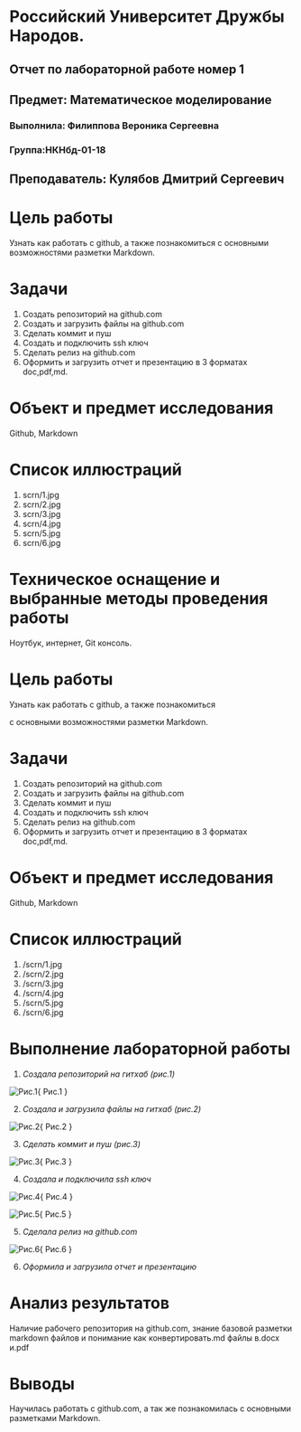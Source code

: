 
# Российский Университет Дружбы Народов. 
## Отчет по лабораторной работе номер 1
## Предмет: Математическое моделирование

### Выполнила: Филиппова Вероника Сергеевна

### Группа:НКНбд-01-18

Преподаватель: Кулябов Дмитрий Сергеевич
---
# **Цель работы**

Узнать как работать с github, а также познакомиться с основными возможностями разметки Markdown.

# **Задачи**

1. Создать репозиторий на github.com
2. Создать и загрузить файлы на github.com
3. Сделать коммит и пуш
4. Создать и подключить ssh ключ
5. Сделать релиз на github.com
6. Оформить и загрузить отчет и презентацию в 3 форматах doc,pdf,md.

# **Объект и предмет исследования**

Github, Markdown

# **Cписок иллюстраций**
1. scrn/1.jpg
2. scrn/2.jpg
3. scrn/3.jpg
4. scrn/4.jpg
5. scrn/5.jpg
6. scrn/6.jpg

# **Техническое оснащение и выбранные методы проведения работы**
Ноутбук, интернет, Git консоль.

# **Цель работы**

Узнать как работать с github, а также познакомиться

с основными возможностями разметки Markdown.

# **Задачи**

1. Создать репозиторий на github.com
2. Создать и загрузить файлы на github.com
3. Сделать коммит и пуш
4. Создать и подключить ssh ключ
5. Сделать релиз на github.com
6. Оформить и загрузить отчет и презентацию в 3 форматах doc,pdf,md.

# **Объект и предмет исследования**

Github, Markdown

# **Cписок иллюстраций**
1. /scrn/1.jpg
2. /scrn/2.jpg
3. /scrn/3.jpg
4. /scrn/4.jpg
5. /scrn/5.jpg
6. /scrn/6.jpg

# **Выполнение лабораторной работы**

1. *Создала репозиторий на гитхаб (рис.1)*

![Рис.1](scrn/1.jpg){ Рис.1 }

2. *Создала и загрузила файлы на гитхаб (рис.2)*

![Рис.2](scrn/5.jpg){ Рис.2 }

3. *Сделать коммит и пуш (рис.3)*

![Рис.3](scrn/6.jpg){ Рис.3 }

4. *Создала и подключила ssh ключ*

![Рис.4](scrn/2.jpg){ Рис.4 }

![Рис.5](scrn/3.jpg){ Рис.5 }

5. *Сделала релиз на github.com*

![Рис.6](scrn/4.jpg){ Рис.6 }

6. *Оформила и загрузила отчет и презентацию*

# **Анализ результатов**
Наличие рабочего репозитория на github.com, знание базовой разметки markdown файлов и понимание как конвертировать.md файлы в.docx и.pdf

# **Выводы**

Научилась работать с github.com, а так же познакомилась с основными разметками Markdown.